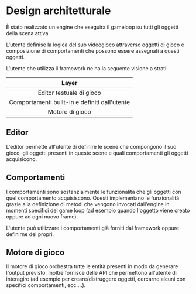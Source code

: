 # Design architetturale

È stato realizzato un engine che eseguirà il gameloop su tutti gli oggetti della scena attiva.

L'utente definise la logica del suo videogioco attraverso oggetti di gioco e composizione di comportamenti che possono essere assegnati a questi oggetti.

L'utente che utilizza il framework ne ha la seguente visione a strati:

|Layer|
|:----:|
|Editor testuale di gioco|
|Comportamenti built-in e definiti dall'utente|
|Motore di gioco|

## Editor
L'editor permette all'utente di definire le scene che compongono il suo gioco, gli oggetti presenti in queste scene e quali comportamenti gli oggetti acquisicono.

## Comportamenti
I comportamenti sono sostanzialmente le funzionalità che gli oggetti con quel comportamento acquisiscono. Questi implementano le funzionalità grazie alla definizione di metodi che vengono invocati dall'engine in momenti specifici del game loop (ad esempio quando l'oggetto viene creato oppure ad ogni nuovo frame).

L'utente può utilizzare i comportamenti già forniti dal framework oppure definirne dei propri.

## Motore di gioco
Il motore di gioco orchestra tutte le entità presenti in modo da generare l'output previsto. Inoltre fornisce delle API che permettono all'utente di interagire (ad esempio per creare/distruggere oggetti, cercarne alcuni con specifici comportamenti, ecc....).

